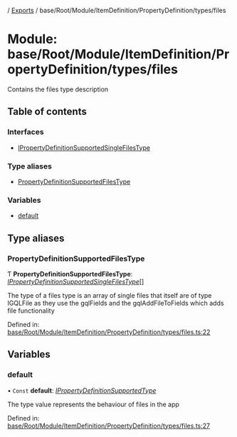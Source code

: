 [](../README.md) / [Exports](../modules.md) / base/Root/Module/ItemDefinition/PropertyDefinition/types/files

# Module: base/Root/Module/ItemDefinition/PropertyDefinition/types/files

Contains the files type description

## Table of contents

### Interfaces

- [IPropertyDefinitionSupportedSingleFilesType](../interfaces/base_root_module_itemdefinition_propertydefinition_types_files.ipropertydefinitionsupportedsinglefilestype.md)

### Type aliases

- [PropertyDefinitionSupportedFilesType](base_root_module_itemdefinition_propertydefinition_types_files.md#propertydefinitionsupportedfilestype)

### Variables

- [default](base_root_module_itemdefinition_propertydefinition_types_files.md#default)

## Type aliases

### PropertyDefinitionSupportedFilesType

Ƭ **PropertyDefinitionSupportedFilesType**: [*IPropertyDefinitionSupportedSingleFilesType*](../interfaces/base_root_module_itemdefinition_propertydefinition_types_files.ipropertydefinitionsupportedsinglefilestype.md)[]

The type of a files type is an array of single files that itself are of type IGQLFile as they use
the gqlFields and the gqlAddFileToFields which adds file functionality

Defined in: [base/Root/Module/ItemDefinition/PropertyDefinition/types/files.ts:22](https://github.com/onzag/itemize/blob/55e63f2c/base/Root/Module/ItemDefinition/PropertyDefinition/types/files.ts#L22)

## Variables

### default

• `Const` **default**: [*IPropertyDefinitionSupportedType*](../interfaces/base_root_module_itemdefinition_propertydefinition_types.ipropertydefinitionsupportedtype.md)

The type value represents the behaviour of files in the app

Defined in: [base/Root/Module/ItemDefinition/PropertyDefinition/types/files.ts:27](https://github.com/onzag/itemize/blob/55e63f2c/base/Root/Module/ItemDefinition/PropertyDefinition/types/files.ts#L27)
